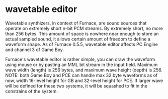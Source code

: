 # wavetable editor

Wavetable synthizers, in context of Furnace, are sound sources that operate on extremely short n-bit PCM streams. By extremely short, no more than 256 bytes. This amount of space is nowhere near enough to store an actual sampled sound, it allows certain amount of freedom to define a waveform shape. As of Furnace 0.5.5, wavetable editor affects PC Engine  and channel 3 of Game Boy.

Furnace's wavetable editor is rather simple, you can draw the waveform using mouse or by pasting an MML bit stream in the input field. Maximum wave width (length) is 256 bytes, and maximum wave height (depth) is 256. NOTE: both Game Boy and PCE can handle max 32 byte waveforms as of now, width 16-level height for GB and 32-level height for PCE. If larger wave will be defined for these two systems, it will be squashed to fit in the constrains of the system.  
